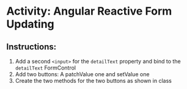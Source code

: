 # Activity: Angular Reactive Form Updating

## Instructions:

1. Add a second `<input>` for the `detailText` property and bind to the `detailText` FormControl
1. Add two buttons: A patchValue one and setValue one
1. Create the two methods for the two buttons as shown in class